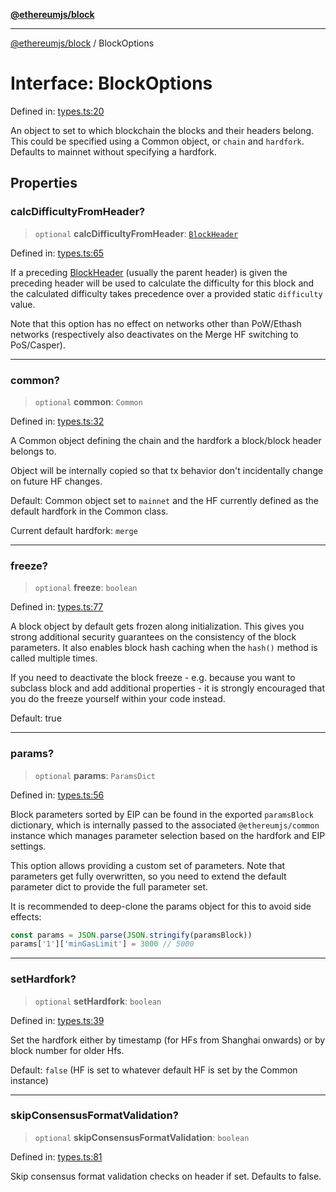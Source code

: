 [**@ethereumjs/block**](../README.md)

***

[@ethereumjs/block](../README.md) / BlockOptions

# Interface: BlockOptions

Defined in: [types.ts:20](https://github.com/ethereumjs/ethereumjs-monorepo/blob/master/packages/block/src/types.ts#L20)

An object to set to which blockchain the blocks and their headers belong. This could be specified
using a Common object, or `chain` and `hardfork`. Defaults to mainnet without specifying a
hardfork.

## Properties

### calcDifficultyFromHeader?

> `optional` **calcDifficultyFromHeader**: [`BlockHeader`](../classes/BlockHeader.md)

Defined in: [types.ts:65](https://github.com/ethereumjs/ethereumjs-monorepo/blob/master/packages/block/src/types.ts#L65)

If a preceding [BlockHeader](../classes/BlockHeader.md) (usually the parent header) is given the preceding
header will be used to calculate the difficulty for this block and the calculated
difficulty takes precedence over a provided static `difficulty` value.

Note that this option has no effect on networks other than PoW/Ethash networks
(respectively also deactivates on the Merge HF switching to PoS/Casper).

***

### common?

> `optional` **common**: `Common`

Defined in: [types.ts:32](https://github.com/ethereumjs/ethereumjs-monorepo/blob/master/packages/block/src/types.ts#L32)

A Common object defining the chain and the hardfork a block/block header belongs to.

Object will be internally copied so that tx behavior don't incidentally
change on future HF changes.

Default: Common object set to `mainnet` and the HF currently defined as the default
hardfork in the Common class.

Current default hardfork: `merge`

***

### freeze?

> `optional` **freeze**: `boolean`

Defined in: [types.ts:77](https://github.com/ethereumjs/ethereumjs-monorepo/blob/master/packages/block/src/types.ts#L77)

A block object by default gets frozen along initialization. This gives you
strong additional security guarantees on the consistency of the block parameters.
It also enables block hash caching when the `hash()` method is called multiple times.

If you need to deactivate the block freeze - e.g. because you want to subclass block and
add additional properties - it is strongly encouraged that you do the freeze yourself
within your code instead.

Default: true

***

### params?

> `optional` **params**: `ParamsDict`

Defined in: [types.ts:56](https://github.com/ethereumjs/ethereumjs-monorepo/blob/master/packages/block/src/types.ts#L56)

Block parameters sorted by EIP can be found in the exported `paramsBlock` dictionary,
which is internally passed to the associated `@ethereumjs/common` instance which
manages parameter selection based on the hardfork and EIP settings.

This option allows providing a custom set of parameters. Note that parameters
get fully overwritten, so you need to extend the default parameter dict
to provide the full parameter set.

It is recommended to deep-clone the params object for this to avoid side effects:

```ts
const params = JSON.parse(JSON.stringify(paramsBlock))
params['1']['minGasLimit'] = 3000 // 5000
```

***

### setHardfork?

> `optional` **setHardfork**: `boolean`

Defined in: [types.ts:39](https://github.com/ethereumjs/ethereumjs-monorepo/blob/master/packages/block/src/types.ts#L39)

Set the hardfork either by timestamp (for HFs from Shanghai onwards) or by block number
for older Hfs.

Default: `false` (HF is set to whatever default HF is set by the Common instance)

***

### skipConsensusFormatValidation?

> `optional` **skipConsensusFormatValidation**: `boolean`

Defined in: [types.ts:81](https://github.com/ethereumjs/ethereumjs-monorepo/blob/master/packages/block/src/types.ts#L81)

Skip consensus format validation checks on header if set. Defaults to false.
